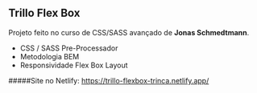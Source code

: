 ## Trillo Flex Box

Projeto feito no curso de CSS/SASS avançado de **Jonas Schmedtmann**.

- CSS / SASS Pre-Processador
- Metodologia BEM
- Responsividade Flex Box Layout

#####Site no Netlify: https://trillo-flexbox-trinca.netlify.app/
